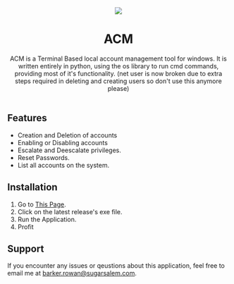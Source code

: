 <div align="center">
   <img src="https://lioen.xyz/img/acm.png">
   <h1>
      ACM
   </h1>
  ACM is a Terminal Based local account management tool for windows. It is written entirely in python, using the os library to run cmd commands, providing most of it's functionality. (net user is now broken due to extra steps required in deleting and creating users so don't use this anymore please)
</div>
<br>

## Features
- Creation and Deletion of accounts
- Enabling or Disabling accounts
- Escalate and Deescalate privileges.
- Reset Passwords.
- List all accounts on the system.

## Installation
1. Go to [This Page](https://github.com/lioen-dev/ACM/releases/).
2. Click on the latest release's exe file.
3. Run the Application.
4. Profit
   
## Support
If you encounter any issues or qeustions about this application, feel free to email me at barker.rowan@sugarsalem.com.
